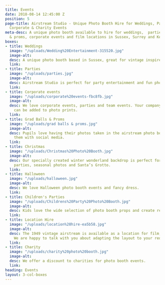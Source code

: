 ```yaml
---
title: Events
date: 2018-08-14 12:45:00 Z
position: 5
page-title: Airstream Studio - Unique Photo Booth Hire for Weddings, Parties, Proms,
  Corporate & Charity Events
meta-desc: A unique photo booth available to hire for weddings,  parties, grad Balls
  & proms, corporate events and film locations in Sussex, Surrey and Kent.
boxes:
- title: Weddings
  image: "/uploads/Wedding%20Entertainment-315520.jpg"
  image-alt: 
  desc: A unique photo booth based in Sussex, great for vintage inspired weddings.
  link: 
- title: Parties
  image: "/uploads/parties.jpg"
  image-alt: 
  desc: Airstream Studio is perfect for party entertainment and fun photo memories.
  link: 
- title: Corporate events
  image: "/uploads/corporate%20events-fbc8fb.jpg"
  image-alt: 
  desc: We love corporate events, parties and team events. Your company logo and branding
    can be added to photo prints.
  link: 
- title: Grad Balls & Proms
  image: "/uploads/grad balls & proms.jpg"
  image-alt: 
  desc: Pupils love having their photos taken in the airstream photo booth and sharing
    them with social media.
  link: 
- title: Christmas
  image: "/uploads/Christmas%20Photo%20Booth.jpg"
  image-alt: 
  desc: Our specially created winter wonderland backdrop is perfect for Christmas
    parties, seasonal photos and Santa’s Grotto.
  link: 
- title: Halloween
  image: "/uploads/halloween.jpg"
  image-alt: 
  desc: We love Halloween photo booth events and fancy dress.
  link: 
- title: Children's Parties
  image: "/uploads/Childrens%20Party%20Photo%20Booth.jpg"
  image-alt: 
  desc: Kids love the wide selection of photo booth props and create really fun photos.
  link: 
- title: Location Hire
  image: "/uploads/location%20hire-ea5b58.jpg"
  image-alt: 
  desc: The 1949 vintage airstream is available as a location for film, TV and photography.
    We are happy to talk with you about adapting the layout to your requirements.
  link: 
- title: Charity
  image: "/uploads/charity%20photo%20booth.jpg"
  image-alt: 
  desc: We offer a discount to charities for photo booth events.
  link: 
heading: Events
layout: 3-col-boxes
---
```


